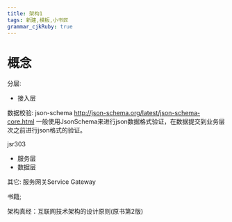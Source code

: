 ```yaml
---
title: 架构1
tags: 新建,模板,小书匠
grammar_cjkRuby: true
---
```


# 概念
分层:
 - 接入层
 
 数据校验:
 json-schema
 http://json-schema.org/latest/json-schema-core.html
 一般使用JsonSchema来进行json数据格式验证，在数据提交到业务层次之前进行json格式的验证。
 
 jsr303
 - 服务层
 - 数据层
 
 其它:
 服务网关Service Gateway
 
 书籍;
 
 架构真经：互联网技术架构的设计原则(原书第2版)